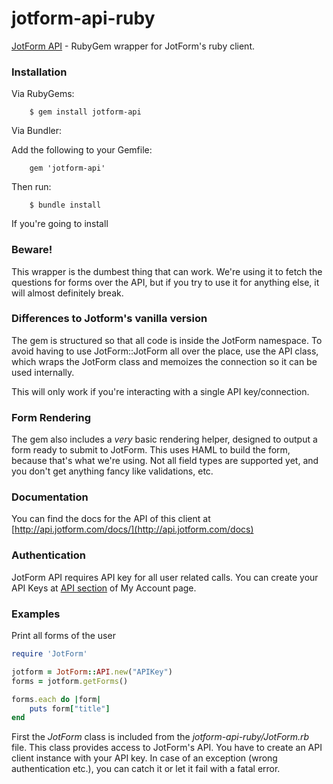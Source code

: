 jotform-api-ruby
===============
[JotForm API](http://api.jotform.com/docs/) - RubyGem wrapper for JotForm's ruby client.


### Installation

Via RubyGems:

        $ gem install jotform-api

Via Bundler:

Add the following to your Gemfile:

        gem 'jotform-api'

Then run:

        $ bundle install

If you're going to install

### Beware!

This wrapper is the dumbest thing that can work. We're using it to fetch the questions for forms over the API, but if you try to use it for anything else, it will almost definitely break.

### Differences to Jotform's vanilla version

The gem is structured so that all code is inside the JotForm namespace. To avoid having to use JotForm::JotForm all over the place, use the API class, which wraps the JotForm class and memoizes the connection so it can be used internally.

This will only work if you're interacting with a single API key/connection.

### Form Rendering

The gem also includes a *very* basic rendering helper, designed to output a form ready to submit to JotForm. This uses HAML to build the form, because that's what we're using. Not all field types are supported yet, and you don't get anything fancy like validations, etc.

### Documentation

You can find the docs for the API of this client at [http://api.jotform.com/docs/](http://api.jotform.com/docs)

### Authentication

JotForm API requires API key for all user related calls. You can create your API Keys at  [API section](http://www.jotform.com/myaccount/api) of My Account page.

### Examples

Print all forms of the user

```ruby
require 'JotForm'

jotform = JotForm::API.new("APIKey")
forms = jotform.getForms()

forms.each do |form|
    puts form["title"]
end
```

First the _JotForm_ class is included from the _jotform-api-ruby/JotForm.rb_ file. This class provides access to JotForm's API. You have to create an API client instance with your API key.
In case of an exception (wrong authentication etc.), you can catch it or let it fail with a fatal error.

